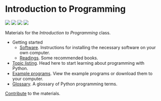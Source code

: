 # Introduction to Programming

[![](https://colab.research.google.com/assets/colab-badge.svg)](https://colab.research.google.com/github/luketudge/introduction-to-programming)
[![](https://mybinder.org/badge_logo.svg)](https://mybinder.org/v2/gh/luketudge/introduction-to-programming/master?filepath=topics)
[![](https://img.shields.io/lgtm/alerts/g/luketudge/introduction-to-programming.svg?logo=lgtm&logoWidth=18)](https://lgtm.com/projects/g/luketudge/introduction-to-programming/alerts/)
[![](https://img.shields.io/lgtm/grade/python/g/luketudge/introduction-to-programming.svg?logo=lgtm&logoWidth=18)](https://lgtm.com/projects/g/luketudge/introduction-to-programming/context:python)

Materials for the *Introduction to Programming* class.

* Getting started
  - [Software](content/extras/software). Instructions for installing the necessary software on your own computer.
  - [Readings](content/extras/readings.md). Some recommended books.
* [Topic listing](content). Head here to start learning about programming with Python.
* [Example programs](content/examples). View the example programs or download them to your computer.
* [Glossary](content/extras/glossary.md). A glossary of Python programming terms.

[Contribute](contributing.md) to the materials.
